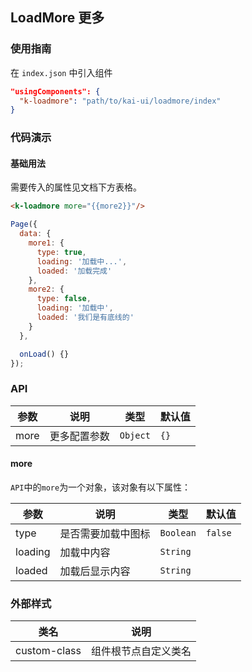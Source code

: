 ## LoadMore 更多

### 使用指南
在 `index.json` 中引入组件
```json
"usingComponents": {
  "k-loadmore": "path/to/kai-ui/loadmore/index"
}
```

### 代码演示

#### 基础用法
需要传入的属性见文档下方表格。

```html
<k-loadmore more="{{more2}}"/>
```

```javascript
Page({
  data: {
    more1: {
      type: true,
      loading: '加载中...',
      loaded: '加载完成'
    },
    more2: {
      type: false,
      loading: '加载中',
      loaded: '我们是有底线的'
    }
  },

  onLoad() {}
});
```

### API

| 参数 | 说明 | 类型 | 默认值 |
|-----------|-----------|-----------|-------------|
| more | 更多配置参数 | `Object` | `{} ` |

#### more

`API`中的`more`为一个对象，该对象有以下属性：

| 参数 | 说明 | 类型 | 默认值 |
|-----------|-----------|-----------|-------------|
| type | 是否需要加载中图标 | `Boolean` | `false` |
| loading | 加载中内容 | `String` | ` ` |
| loaded | 加载后显示内容 | `String` | ` ` |

### 外部样式

| 类名 | 说明 |
|-----------|-----------|
| custom-class | 组件根节点自定义类名 |


